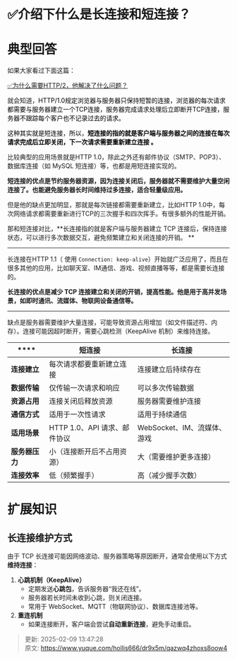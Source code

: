 # ✅介绍下什么是长连接和短连接？

# 典型回答


如果大家看过下面这篇：



[✅为什么需要HTTP/2，他解决了什么问题？](https://www.yuque.com/hollis666/dr9x5m/hiqe1d)



就会知道，<font style="color:#000000;">HTTP/1.0规定浏览器与服务器只保持短暂的连接，浏览器的每次请求都需要与服务器建立一个TCP连接，服务器完成请求处理后立即断开TCP连接，服务器不跟踪每个客户也不记录过去的请求。</font>

<font style="color:#000000;"></font>

<font style="color:#000000;">这种其实就是短连接，所以，</font>**<font style="color:#000000;">短连接的指的就是客户端与服务器之间的连接在每次请求完成后立即关闭，下一次请求需要重新建立连接 。</font>**

<font style="color:#000000;"></font>

比较典型的应用场景就是HTTP 1.0，除此之外还有邮件协议（SMTP、POP3）、数据库连接（如 MySQL 短连接）等，也都是用短连接实现的。



**短连接的优点是节约服务器资源，因为连接关闭后，服务器就不需要维护大量空闲连接了。也能避免服务器长时间维持过多连接，适合轻量级应用。**



但是他的缺点更加明显，那就是每次链接都需要重新建立，比如HTTP 1.0中，每次网络请求都需要重新进行TCP的三次握手和四次挥手。有很多额外的性能开销。



那和短连接对比，**长连接指的就是客户端与服务器建立 TCP 连接后，保持连接状态，可以进行多次数据交互，避免频繁建立和关闭连接的开销。  **

****

长连接在HTTP 1.1（ 使用 `Connection: keep-alive`）开始就广泛应用了，而且在很多其他的应用，比如聊天室、IM通信、游戏、视频直播等等，都是需要长连接的。



**长连接的优点是减少 TCP 连接建立和关闭的开销，提高性能。他是用于高并发场景，如即时通讯、流媒体、物联网设备通信等。**

****

缺点是服务器需要维护大量连接，可能导致资源占用增加（如文件描述符、内存）。连接可能因超时断开，需要心跳检测（KeepAlive 机制）来维持连接。



| **** | **短连接** | **长连接** |
| --- | --- | --- |
| **连接建立** | 每次请求都要重新建立连接 | 连接建立后持续存在 |
| **数据传输** | 仅传输一次请求和响应 | 可以多次传输数据 |
| **资源占用** | 连接关闭后释放资源 | 服务器需要维护连接 |
| **通信方式** | 适用于一次性请求 | 适用于持续通信 |
| **适用场景** | HTTP 1.0、API 请求、邮件协议 | WebSocket、IM、流媒体、游戏 |
| **服务器压力** | 小（连接断开后不占用资源） | 大（需要维护更多连接） |
| **连接效率** | 低（频繁握手） | 高（减少握手次数） |




# 扩展知识


## 长连接维护方式


由于 TCP 长连接可能因网络波动、服务器策略等原因断开，通常会使用以下方式**维持连接**：



1. **心跳机制（KeepAlive）**
    - 定期发送**心跳包**，告诉服务器“我还在线”。
    - 服务器若长时间未收到心跳，则关闭连接。
    - 常用于 WebSocket、MQTT（物联网协议）、数据库连接池等。
2. **重连机制**
    - 如果连接断开，客户端会尝试**自动重新连接**，避免手动重启。









> 更新: 2025-02-09 13:47:28  
> 原文: <https://www.yuque.com/hollis666/dr9x5m/qazwq4zhoxs8oow4>